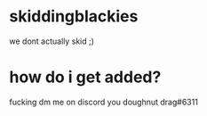 # skiddingblackies
we dont actually skid ;)
# how do i get added?
fucking dm me on discord you doughnut
drag#6311
